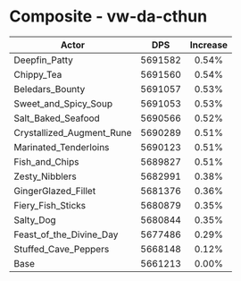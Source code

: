 # Composite - vw-da-cthun
| Actor | DPS | Increase |
|---|:---:|:---:|
|Deepfin_Patty|5691582|0.54%|
|Chippy_Tea|5691560|0.54%|
|Beledars_Bounty|5691057|0.53%|
|Sweet_and_Spicy_Soup|5691053|0.53%|
|Salt_Baked_Seafood|5690566|0.52%|
|Crystallized_Augment_Rune|5690289|0.51%|
|Marinated_Tenderloins|5690123|0.51%|
|Fish_and_Chips|5689827|0.51%|
|Zesty_Nibblers|5682991|0.38%|
|GingerGlazed_Fillet|5681376|0.36%|
|Fiery_Fish_Sticks|5680879|0.35%|
|Salty_Dog|5680844|0.35%|
|Feast_of_the_Divine_Day|5677486|0.29%|
|Stuffed_Cave_Peppers|5668148|0.12%|
|Base|5661213|0.00%|
